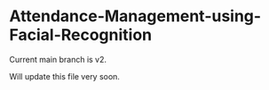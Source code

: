 # Attendance-Management-using-Facial-Recognition
Current main branch is v2.

Will update this file very soon.
